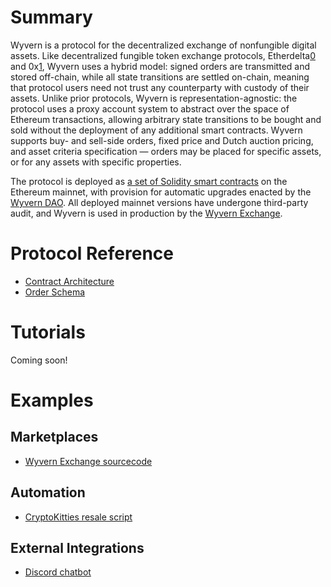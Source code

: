 <!-- TITLE: Protocol Overview -->
<!-- SUBTITLE: An overview of the Wyvern Protocol -->

# Summary

Wyvern is a protocol for the decentralized exchange of nonfungible digital assets. Like decentralized fungible token exchange protocols, Etherdelta[0] and 0x[1], Wyvern uses a hybrid model: signed orders are transmitted and stored off-chain, while all state transitions are settled on-chain, meaning that protocol users need not trust any counterparty with custody of their assets. Unlike prior protocols, Wyvern is representation-agnostic: the protocol uses a proxy account system to abstract over the space of Ethereum transactions, allowing arbitrary state transitions to be bought and sold without the deployment of any additional smart contracts. Wyvern supports buy- and sell-side orders, fixed price and Dutch auction pricing, and asset criteria specification — orders may be placed for specific assets, or for any assets with specific properties.

The protocol is deployed as [a set of Solidity smart contracts](https://github.com/ProjectWyvern/wyvern-ethereum) on the Ethereum mainnet, with provision for automatic upgrades enacted by the [Wyvern DAO](https://dao.projectwyvern.com). All deployed mainnet versions have undergone third-party audit, and Wyvern is used in production by the [Wyvern Exchange](https://exchange.projectwyvern.com).
# Protocol Reference
- [Contract Architecture](/contract-architecture)
- [Order Schema](/order-schema)
# Tutorials
Coming soon!
# Examples
## Marketplaces
- [Wyvern Exchange sourcecode](https://github.com/ProjectWyvern/exchange.projectwyvern.com)
## Automation
- [CryptoKitties resale script](https://github.com/ProjectWyvern/automation/tree/master/cryptokitties-resale)
## External Integrations
- [Discord chatbot](https://github.com/ProjectWyvern/integrations/tree/master/discord)

[0]: https://etherdelta.com
[1]: https://0xproject.com
